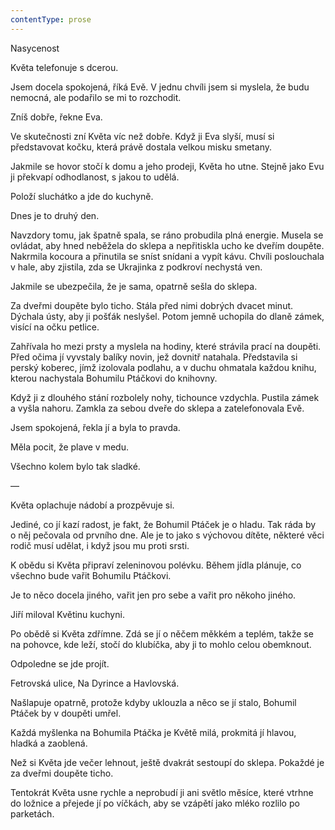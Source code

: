 ```yaml
---
contentType: prose
---
```


<section>

Nasycenost

Květa telefonuje s dcerou.

Jsem docela spokojená, říká Evě. V jednu chvíli jsem si myslela, že budu nemocná, ale podařilo se mi to rozchodit.

Zníš dobře, řekne Eva.

Ve skutečnosti zní Květa víc než dobře. Když ji Eva slyší, musí si představovat kočku, která právě dostala velkou misku smetany.

Jakmile se hovor stočí k domu a jeho prodeji, Květa ho utne. Stejně jako Evu ji překvapí odhodlanost, s jakou to udělá.

Položí sluchátko a jde do kuchyně.

Dnes je to druhý den.

Navzdory tomu, jak špatně spala, se ráno probudila plná energie. Musela se ovládat, aby hned neběžela do sklepa a nepřitiskla ucho ke dveřím doupěte. Nakrmila kocoura a přinutila se sníst snídani a vypít kávu. Chvíli poslouchala v hale, aby zjistila, zda se Ukrajinka z podkroví nechystá ven.

Jakmile se ubezpečila, že je sama, opatrně sešla do sklepa.

Za dveřmi doupěte bylo ticho. Stála před nimi dobrých dvacet minut. Dýchala ústy, aby ji pošťák neslyšel. Potom jemně uchopila do dlaně zámek, visící na očku petlice.

Zahřívala ho mezi prsty a myslela na hodiny, které strávila prací na doupěti. Před očima jí vyvstaly balíky novin, jež dovnitř natahala. Představila si perský koberec, jímž izolovala podlahu, a v duchu ohmatala každou knihu, kterou nachystala Bohumilu Ptáčkovi do knihovny.

Když ji z dlouhého stání rozbolely nohy, tichounce vzdychla. Pustila zámek a vyšla nahoru. Zamkla za sebou dveře do sklepa a zatelefonovala Evě.

Jsem spokojená, řekla jí a byla to pravda.

Měla pocit, že plave v medu.

Všechno kolem bylo tak sladké.

—

Květa oplachuje nádobí a prozpěvuje si.

Jediné, co jí kazí radost, je fakt, že Bohumil Ptáček je o hladu. Tak ráda by o něj pečovala od prvního dne. Ale je to jako s výchovou dítěte, některé věci rodič musí udělat, i když jsou mu proti srsti.

K obědu si Květa připraví zeleninovou polévku. Během jídla plánuje, co všechno bude vařit Bohumilu Ptáčkovi.

Je to něco docela jiného, vařit jen pro sebe a vařit pro někoho jiného.

Jiří miloval Květinu kuchyni.

Po obědě si Květa zdřímne. Zdá se jí o něčem měkkém a teplém, takže se na pohovce, kde leží, stočí do klubíčka, aby ji to mohlo celou obemknout.

Odpoledne se jde projít.

Fetrovská ulice, Na Dyrince a Havlovská.

Našlapuje opatrně, protože kdyby uklouzla a něco se jí stalo, Bohumil Ptáček by v doupěti umřel.

Každá myšlenka na Bohumila Ptáčka je Květě milá, prokmitá jí hlavou, hladká a zaoblená.

Než si Květa jde večer lehnout, ještě dvakrát sestoupí do sklepa. Pokaždé je za dveřmi doupěte ticho.

Tentokrát Květa usne rychle a neprobudí ji ani světlo měsíce, které vtrhne do ložnice a přejede jí po víčkách, aby se vzápětí jako mléko rozlilo po parketách.

</section>
